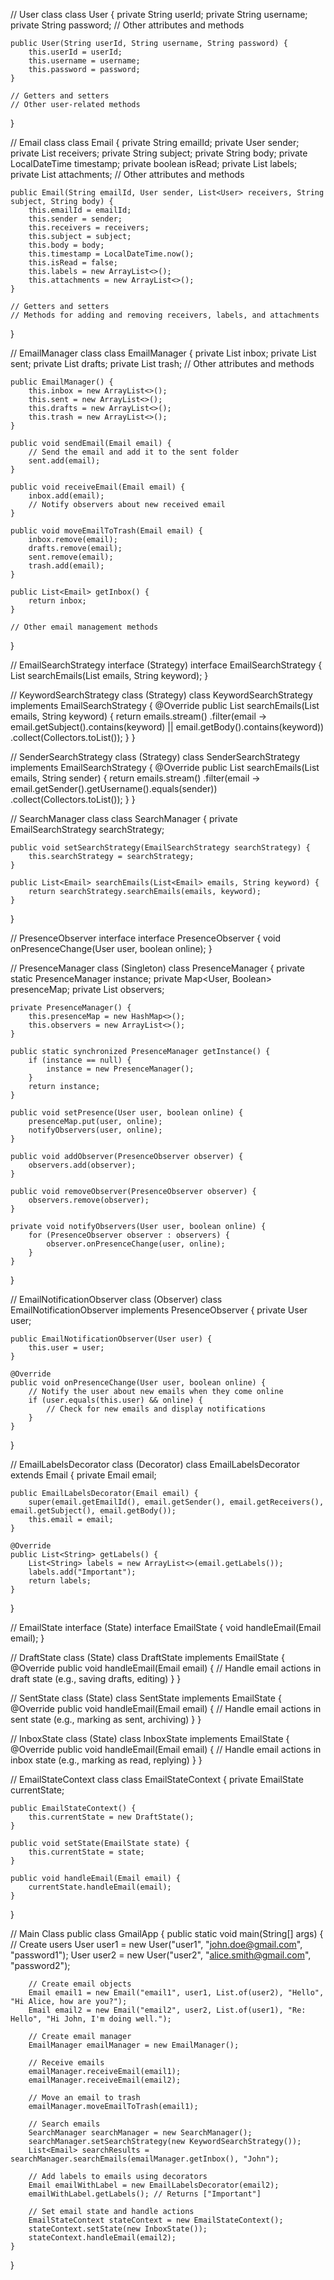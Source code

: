 // User class
class User {
private String userId;
private String username;
private String password;
// Other attributes and methods

    public User(String userId, String username, String password) {
        this.userId = userId;
        this.username = username;
        this.password = password;
    }

    // Getters and setters
    // Other user-related methods

}

// Email class
class Email {
private String emailId;
private User sender;
private List<User> receivers;
private String subject;
private String body;
private LocalDateTime timestamp;
private boolean isRead;
private List<String> labels;
private List<String> attachments;
// Other attributes and methods

    public Email(String emailId, User sender, List<User> receivers, String subject, String body) {
        this.emailId = emailId;
        this.sender = sender;
        this.receivers = receivers;
        this.subject = subject;
        this.body = body;
        this.timestamp = LocalDateTime.now();
        this.isRead = false;
        this.labels = new ArrayList<>();
        this.attachments = new ArrayList<>();
    }

    // Getters and setters
    // Methods for adding and removing receivers, labels, and attachments

}

// EmailManager class
class EmailManager {
private List<Email> inbox;
private List<Email> sent;
private List<Email> drafts;
private List<Email> trash;
// Other attributes and methods

    public EmailManager() {
        this.inbox = new ArrayList<>();
        this.sent = new ArrayList<>();
        this.drafts = new ArrayList<>();
        this.trash = new ArrayList<>();
    }

    public void sendEmail(Email email) {
        // Send the email and add it to the sent folder
        sent.add(email);
    }

    public void receiveEmail(Email email) {
        inbox.add(email);
        // Notify observers about new received email
    }

    public void moveEmailToTrash(Email email) {
        inbox.remove(email);
        drafts.remove(email);
        sent.remove(email);
        trash.add(email);
    }

    public List<Email> getInbox() {
        return inbox;
    }

    // Other email management methods

}

// EmailSearchStrategy interface (Strategy)
interface EmailSearchStrategy {
List<Email> searchEmails(List<Email> emails, String keyword);
}

// KeywordSearchStrategy class (Strategy)
class KeywordSearchStrategy implements EmailSearchStrategy {
@Override
public List<Email> searchEmails(List<Email> emails, String keyword) {
return emails.stream()
.filter(email -> email.getSubject().contains(keyword) || email.getBody().contains(keyword))
.collect(Collectors.toList());
}
}

// SenderSearchStrategy class (Strategy)
class SenderSearchStrategy implements EmailSearchStrategy {
@Override
public List<Email> searchEmails(List<Email> emails, String sender) {
return emails.stream()
.filter(email -> email.getSender().getUsername().equals(sender))
.collect(Collectors.toList());
}
}

// SearchManager class
class SearchManager {
private EmailSearchStrategy searchStrategy;

    public void setSearchStrategy(EmailSearchStrategy searchStrategy) {
        this.searchStrategy = searchStrategy;
    }

    public List<Email> searchEmails(List<Email> emails, String keyword) {
        return searchStrategy.searchEmails(emails, keyword);
    }

}

// PresenceObserver interface
interface PresenceObserver {
void onPresenceChange(User user, boolean online);
}

// PresenceManager class (Singleton)
class PresenceManager {
private static PresenceManager instance;
private Map<User, Boolean> presenceMap;
private List<PresenceObserver> observers;

    private PresenceManager() {
        this.presenceMap = new HashMap<>();
        this.observers = new ArrayList<>();
    }

    public static synchronized PresenceManager getInstance() {
        if (instance == null) {
            instance = new PresenceManager();
        }
        return instance;
    }

    public void setPresence(User user, boolean online) {
        presenceMap.put(user, online);
        notifyObservers(user, online);
    }

    public void addObserver(PresenceObserver observer) {
        observers.add(observer);
    }

    public void removeObserver(PresenceObserver observer) {
        observers.remove(observer);
    }

    private void notifyObservers(User user, boolean online) {
        for (PresenceObserver observer : observers) {
            observer.onPresenceChange(user, online);
        }
    }

}

// EmailNotificationObserver class (Observer)
class EmailNotificationObserver implements PresenceObserver {
private User user;

    public EmailNotificationObserver(User user) {
        this.user = user;
    }

    @Override
    public void onPresenceChange(User user, boolean online) {
        // Notify the user about new emails when they come online
        if (user.equals(this.user) && online) {
            // Check for new emails and display notifications
        }
    }

}

// EmailLabelsDecorator class (Decorator)
class EmailLabelsDecorator extends Email {
private Email email;

    public EmailLabelsDecorator(Email email) {
        super(email.getEmailId(), email.getSender(), email.getReceivers(), email.getSubject(), email.getBody());
        this.email = email;
    }

    @Override
    public List<String> getLabels() {
        List<String> labels = new ArrayList<>(email.getLabels());
        labels.add("Important");
        return labels;
    }

}

// EmailState interface (State)
interface EmailState {
void handleEmail(Email email);
}

// DraftState class (State)
class DraftState implements EmailState {
@Override
public void handleEmail(Email email) {
// Handle email actions in draft state (e.g., saving drafts, editing)
}
}

// SentState class (State)
class SentState implements EmailState {
@Override
public void handleEmail(Email email) {
// Handle email actions in sent state (e.g., marking as sent, archiving)
}
}

// InboxState class (State)
class InboxState implements EmailState {
@Override
public void handleEmail(Email email) {
// Handle email actions in inbox state (e.g., marking as read, replying)
}
}

// EmailStateContext class
class EmailStateContext {
private EmailState currentState;

    public EmailStateContext() {
        this.currentState = new DraftState();
    }

    public void setState(EmailState state) {
        this.currentState = state;
    }

    public void handleEmail(Email email) {
        currentState.handleEmail(email);
    }

}

// Main Class
public class GmailApp {
public static void main(String[] args) {
// Create users
User user1 = new User("user1", "john.doe@gmail.com", "password1");
User user2 = new User("user2", "alice.smith@gmail.com", "password2");

        // Create email objects
        Email email1 = new Email("email1", user1, List.of(user2), "Hello", "Hi Alice, how are you?");
        Email email2 = new Email("email2", user2, List.of(user1), "Re: Hello", "Hi John, I'm doing well.");

        // Create email manager
        EmailManager emailManager = new EmailManager();

        // Receive emails
        emailManager.receiveEmail(email1);
        emailManager.receiveEmail(email2);

        // Move an email to trash
        emailManager.moveEmailToTrash(email1);

        // Search emails
        SearchManager searchManager = new SearchManager();
        searchManager.setSearchStrategy(new KeywordSearchStrategy());
        List<Email> searchResults = searchManager.searchEmails(emailManager.getInbox(), "John");

        // Add labels to emails using decorators
        Email emailWithLabel = new EmailLabelsDecorator(email2);
        emailWithLabel.getLabels(); // Returns ["Important"]

        // Set email state and handle actions
        EmailStateContext stateContext = new EmailStateContext();
        stateContext.setState(new InboxState());
        stateContext.handleEmail(email2);
    }

}
